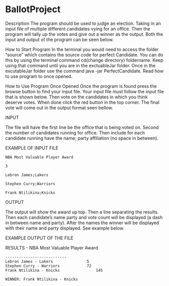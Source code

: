 # BallotProject

Description
The program should be used to judge an election. Taking in an input file of multiple different candidates vying for an office. Then the program will tally up the votes and give out a winner as the output. Both the input and output of the program can be seen below.

How to Start Program
In the terminal you would need to access the folder “source” which contains the source code for perfect Candidate. You can do this by using the terminal command cd(change directory) foldername. Keep using that command until you are in the exctuableJar folder. Once in the excutableJar folder use the command java -jar PerfectCandidate. Read how to use program to once opened.

How to Use Program Once Opened
Once the program is found press the browse button to find your input file. Your input file must follow the input file that is shown below. Then vote on the candidates in which you think deserve votes. When done click the red button in the top corner. The final vote will come out in the output format seen bellow.

INPUT

The file will have the first line be the office that is being voted on. Second the number of candidates running for office. Then include for each candidate running have the name; party affiliation (no space in between).

EXAMPLE OF INPUT FILE

	NBA Most Valuable Player Award
	
	3
	
	Lebron James;Lakers
	
	Stephen Curry;Warriors
	
	Frank Ntilikina;Knicks

OUTPUT

The output will show the award up top.  Then a line separating the results. Then each candidate’s name party and vote count will be displayed (a dash in between name and party). After the names the winner will be displayed with their name and party displayed. See example below.



EXAMPLE OUTPUT OF THE FILE

RESULTS - NBA Most Valuable Player Award

	---------------------------
	Lebron James - Lakers 				5
	Stephen Curry - Warriors 			72
	Frank Ntilikina - Knicks		        145
	
	WINNER: Frank Ntilikina - Knicks
